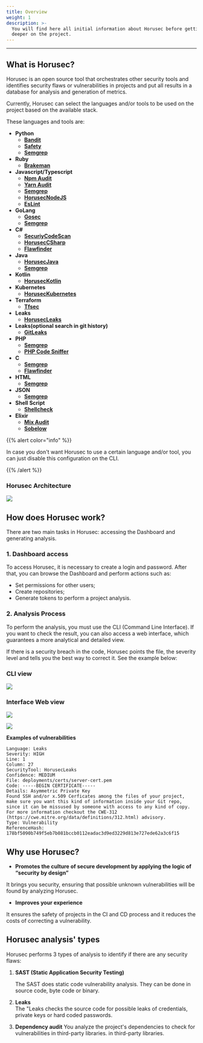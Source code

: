 ```yaml
---
title: Overview
weight: 1
description: >-
  You will find here all initial information about Horusec before getting
  deeper on the project.
---
```


---

## **What is Horusec?**

Horusec is an open source tool that orchestrates other security tools and identifies security flaws or vulnerabilities in projects and put all results in a database for analysis and generation of metrics.

Currently, Horusec can select the languages ​​and/or tools to be used on the project based on the available stack.

These languages and tools are:

* **Python**
  * [**Bandit**](https://github.com/PyCQA/bandit)
  * [**Safety**](https://github.com/pyupio/safety)
  * [**Semgrep**](https://github.com/returntocorp/semgrep)
* **Ruby**
  * [**Brakeman**](https://github.com/presidentbeef/brakeman)
* **Javascript/Typescript**
  * [**Npm Audit**](https://docs.npmjs.com/cli/audit)
  * [**Yarn Audit**](https://yarnpkg.com/lang/en/docs/cli/audit/)
  * [**Semgrep**](https://github.com/returntocorp/semgrep)
  * [**HorusecNodeJS**](https://github.com/ZupIT/horusec/tree/master/horusec-nodejs)
  * [**EsLint**](https://github.com/eslint/eslint)
* **GoLang**
  * [**Gosec**](https://github.com/securego/gosec)
  * [**Semgrep**](https://github.com/returntocorp/semgrep)
* **C\#**
  * [**SecuriyCodeScan**](https://security-code-scan.github.io)
  * [**HorusecCSharp**](https://github.com/ZupIT/horusec/tree/master/horusec-csharp)
  * [**Flawfinder**](https://github.com/david-a-wheeler/flawfinder)
* **Java**
  * [**HorusecJava**](https://github.com/ZupIT/horusec/tree/master/horusec-java)
  * [**Semgrep**](https://github.com/returntocorp/semgrep)
* **Kotlin**
  * [**HorusecKotlin**](https://github.com/ZupIT/horusec/tree/master/horusec-kotlin)
* **Kubernetes**
  * [**HorusecKubernetes**](https://github.com/ZupIT/horusec/tree/master/horusec-kubernetes)
* **Terraform**
  * [**Tfsec**](https://github.com/liamg/tfsec)
* **Leaks**
  * [**HorusecLeaks**](https://github.com/ZupIT/horusec/tree/master/horusec-leaks)
* **Leaks\(optional search in git history\)**
  * [**GitLeaks**](https://github.com/zricethezav/gitleaks)
* **PHP**
  * [**Semgrep**](https://github.com/returntocorp/semgrep)
  * [**PHP Code Sniffer**](https://github.com/FloeDesignTechnologies/phpcs-security-audit)
* **C**
  * [**Semgrep**](https://github.com/returntocorp/semgrep)
  * [**Flawfinder**](https://github.com/david-a-wheeler/flawfinder)
* **HTML**
  * [**Semgrep**](https://github.com/returntocorp/semgrep)
* **JSON**
  * [**Semgrep**](https://github.com/returntocorp/semgrep)
* **Shell Script**
  * [**Shellcheck**](https://github.com/koalaman/shellcheck)
* **Elixir**
  * [**Mix Audit**](https://github.com/mirego/mix_audit)
  * [**Sobelow**](https://github.com/nccgroup/sobelow)


{{% alert color="info" %}}

In case you don't want Horusec to use a certain language and/or tool, you can just disable this configuration on the CLI.

{{% /alert %}}

### **Horusec Architecture**

![](https://horusec.io/public/docs/en/overview/1.png)


## **How does Horusec work?**

There are two main tasks in Horusec: accessing the Dashboard and generating analysis.

### **1.  Dashboard access**

To access Horusec, it is necessary to create a login and password. After that, you can browse the Dashboard and perform actions such as:

* Set permissions for other users;
* Create repositories;
* Generate tokens to perform a project analysis.

### **2. Analysis Process**

To perform the analysis, you must use the CLI \(Command Line Interface\). If you want to check the result, you can also access a web interface, which guarantees a more analytical and detailed view.

If there is a security breach in the code, Horusec points the file, the severity level and tells you the best way to correct it. See the example below:

###  **CLI view** 

![](https://horusec.io/public/docs/en/overview/2.png)

### **Interface Web view** 

![](https://horusec.io/public/docs/en/overview/3.png)



![](https://horusec.io/public/docs/en/overview/4.png)

**Examples of vulnerabilities**

```text
Language: Leaks
Severity: HIGH
Line: 1
Column: 27
SecurityTool: HorusecLeaks
Confidence: MEDIUM
File: deployments/certs/server-cert.pem
Code: -----BEGIN CERTIFICATE-----
Details: Asymmetric Private Key
Found SSH and/or x.509 Cerficates among the files of your project, make sure you want this kind of information inside your Git repo, since it can be missused by someone with access to any kind of copy.  For more information checkout the CWE-312 (https://cwe.mitre.org/data/definitions/312.html) advisory.
Type: Vulnerability
ReferenceHash: 178bf5090b749f5eb7b081bccb0112eadac3d9ed3229d813e727ede62a3c6f15
```

## **Why use Horusec?**

* **Promotes the culture of secure development by applying the logic of “security by design”** 

It brings you security, ensuring that possible unknown vulnerabilities will be found by analyzing Horusec.

* **Improves your experience**

It ensures the safety of projects in the CI and CD process and it reduces the costs of correcting a vulnerability.

## **Horusec analysis' types**

Horusec performs 3 types of analysis to identify if there are any security flaws:

1. **SAST \(Static Application Security Testing\)**  


   The SAST does static code vulnerability analysis. They can be done in source code, byte code or binary.  
   

2. **Leaks**   
   The "Leaks checks the source code for possible leaks of credentials, private keys or hard coded passwords. 

3.  **Dependency audit** You analyze the project's dependencies to check for vulnerabilities in third-party libraries.   in third-party libraries.
